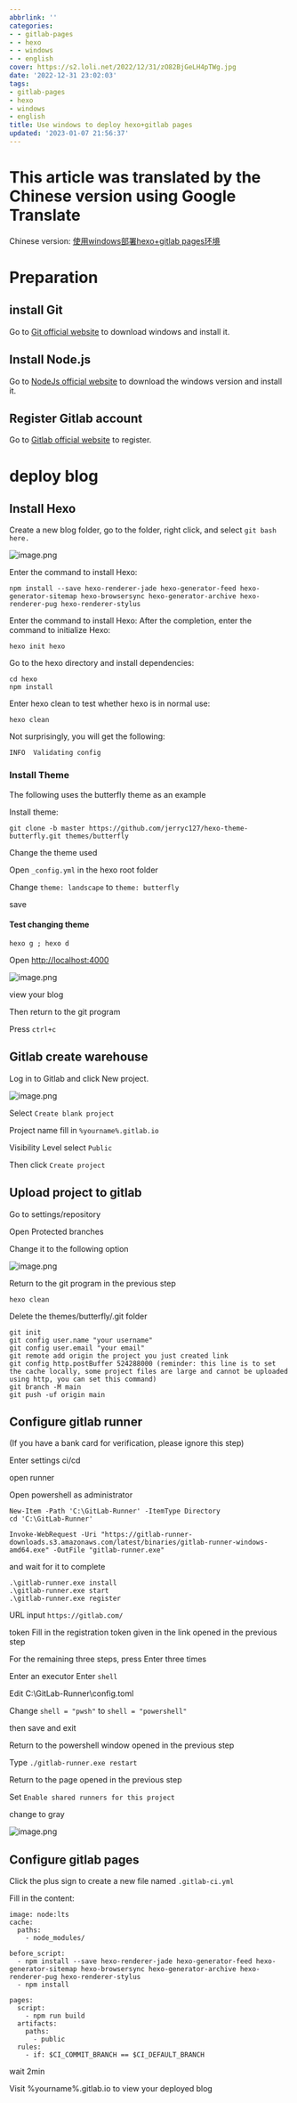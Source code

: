 ```yaml
---
abbrlink: ''
categories:
- - gitlab-pages
- - hexo
- - windows
- - english
cover: https://s2.loli.net/2022/12/31/zO82BjGeLH4pTWg.jpg
date: '2022-12-31 23:02:03'
tags:
- gitlab-pages
- hexo
- windows
- english
title: Use windows to deploy hexo+gitlab pages
updated: '2023-01-07 21:56:37'
---
```

# This article was translated by the Chinese version using Google Translate

Chinese version: [使用windows部署hexo+gitlab pages环境](https://hexo.gw.to/%E4%BD%BF%E7%94%A8windows%E9%83%A8%E7%BD%B2hexo+gitlab-pages%E7%8E%AF%E5%A2%83/)

# Preparation

## install Git

Go to [Git official website](https://git-scm.com/downloads) to download windows and install it.

## Install Node.js

Go to [NodeJs official website](https://nodejs.org/en/download) to download the windows version and install it.

## Register Gitlab account

Go to [Gitlab official website](https://gitlab.com/) to register.

# deploy blog

## Install Hexo

Create a new blog folder, go to the folder, right click, and select `git bash here.`

![image.png](https://s2.loli.net/2022/12/31/r3UNbQD6KMx8Ldy.png)

Enter the command to install Hexo:

```
npm install --save hexo-renderer-jade hexo-generator-feed hexo-generator-sitemap hexo-browsersync hexo-generator-archive hexo-renderer-pug hexo-renderer-stylus
```

Enter the command to install Hexo: After the completion, enter the command to initialize Hexo:

```
hexo init hexo
```

Go to the hexo directory and install dependencies:

```
cd hexo
npm install
```

Enter hexo clean to test whether hexo is in normal use:

```
hexo clean
```

Not surprisingly, you will get the following:

```
INFO  Validating config
```

### Install Theme

The following uses the butterfly theme as an example

Install theme:

```
git clone -b master https://github.com/jerryc127/hexo-theme-butterfly.git themes/butterfly
```

Change the theme used

Open `_config.yml` in the hexo root folder

Change `theme: landscape` to `theme: butterfly`

save

#### Test changing theme

```
hexo g ; hexo d
```

Open [http://localhost:4000](http://localhost:4000)

![image.png](https://s2.loli.net/2022/12/31/dlmJRy5xKHaMZVL.png)

view your blog

Then return to the git program

Press `ctrl+c`

## Gitlab create warehouse

Log in to Gitlab and click New project.

![image.png](https://s2.loli.net/2022/12/31/rqmD9aUhSlxZknC.png)

Select `Create blank project`

Project name fill in `%yourname%.gitlab.io`

Visibility Level select `Public`

Then click `Create project`

## Upload project to gitlab

Go to settings/repository

Open Protected branches

Change it to the following option

![image.png](https://s2.loli.net/2022/12/31/zEuWJjdlAeMPRkx.png)

Return to the git program in the previous step

```
hexo clean
```

Delete the themes/butterfly/.git folder

```
git init
git config user.name "your username"
git config user.email "your email"
git remote add origin the project you just created link
git config http.postBuffer 524288000 (reminder: this line is to set the cache locally, some project files are large and cannot be uploaded using http, you can set this command)
git branch -M main
git push -uf origin main

```

## Configure gitlab runner

(If you have a bank card for verification, please ignore this step)

Enter settings ci/cd

open runner

Open powershell as administrator

```
New-Item -Path 'C:\GitLab-Runner' -ItemType Directory
cd 'C:\GitLab-Runner'
```

```
Invoke-WebRequest -Uri "https://gitlab-runner-downloads.s3.amazonaws.com/latest/binaries/gitlab-runner-windows-amd64.exe" -OutFile "gitlab-runner.exe"
```

and wait for it to complete

```
.\gitlab-runner.exe install
.\gitlab-runner.exe start
.\gitlab-runner.exe register
```

URL input `https://gitlab.com/`

token Fill in the registration token given in the link opened in the previous step

For the remaining three steps, press Enter three times

Enter an executor Enter `shell`

Edit C:\GitLab-Runner\config.toml

Change `shell = "pwsh"` to `shell = "powershell"`

then save and exit

Return to the powershell window opened in the previous step

Type `./gitlab-runner.exe restart`

Return to the page opened in the previous step

Set `Enable shared runners for this project`

change to gray

![image.png](https://s2.loli.net/2022/12/31/Js7nQcMeafK29FA.png)

## Configure gitlab pages

Click the plus sign to create a new file named `.gitlab-ci.yml`

Fill in the content:

```
image: node:lts
cache:
  paths:
    - node_modules/

before_script:
  - npm install --save hexo-renderer-jade hexo-generator-feed hexo-generator-sitemap hexo-browsersync hexo-generator-archive hexo-renderer-pug hexo-renderer-stylus
  - npm install

pages:
  script:
    - npm run build
  artifacts:
    paths:
      - public
  rules:
    - if: $CI_COMMIT_BRANCH == $CI_DEFAULT_BRANCH

```

wait 2min

Visit %yourname%.gitlab.io to view your deployed blog
